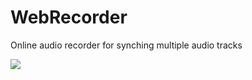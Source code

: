 # WebRecorder

Online audio recorder for synching multiple audio tracks

![](jstrom2002.github.io/WebRecorder)
